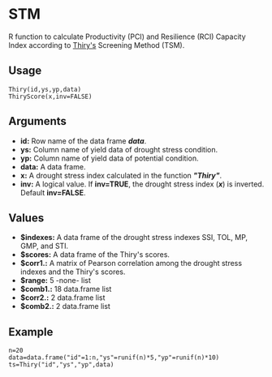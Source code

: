 STM
=====

R function to calculate Productivity (PCI) and Resilience (RCI) Capacity Index according to [Thiry's](https://doi.org/10.1093/jxb/erw330) Screening Method (TSM).

Usage
-----
```{r eval=F}
Thiry(id,ys,yp,data)
ThiryScore(x,inv=FALSE)
```
Arguments
-----
- **id:** Row name of the data frame __*data*__.
- **ys:** Column name of yield data of drought stress condition. 
- **yp:** Column name of yield data of potential condition.
- **data:** A data frame.
- **x:** A drought stress index calculated in the function __*"Thiry"*__.
- **inv:** A logical value. If __inv=TRUE__, the drought stress index (__*x*__) is inverted. Default __inv=FALSE__.

Values
-----
- **$indexes:** A data frame of the drought stress indexes SSI, TOL, MP, GMP, and STI.
- **$scores:** A data frame of the Thiry's scores.
- **$corr1.:**  A matrix of Pearson correlation among the drought stress indexes and the Thiry's scores.
- **$range:**    5     -none-     list   
- **$comb1.:**  18     data.frame list   
- **$corr2.:**   2     data.frame list   
- **$comb2.:**   2     data.frame list  

Example
-----
```{r eval=F}
n=20
data=data.frame("id"=1:n,"ys"=runif(n)*5,"yp"=runif(n)*10)
ts=Thiry("id","ys","yp",data)
```
